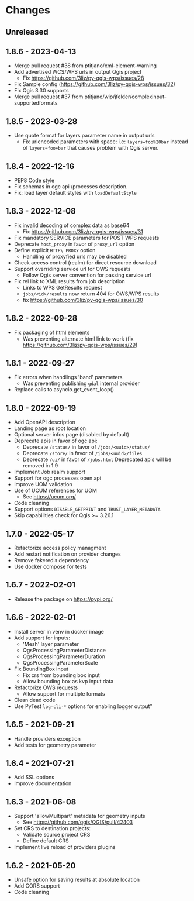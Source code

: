 # Changes


## Unreleased

## 1.8.6 - 2023-04-13

* Merge pull request #38 from ptitjano/xml-element-warning
* Add advertised WCS/WFS urls in output Qgis project
    - Fix https://github.com/3liz/py-qgis-wps/issues/28
* Fix Sample config (https://github.com/3liz/py-qgis-wps/issues/32)
* Fix Qgis 3.30 supports
* Merge pull request #37 from ptitjano/wip/jfelder/complexinput-supportedformats

## 1.8.5 - 2023-03-28

* Use quote format for layers parameter name in output urls
    - Fix urlencoded parameters with space: 
      i.e: `layers=foo%20bar` instead of `layers=foo+bar` that
      causes problem with Qgis server.

## 1.8.4 - 2022-12-16

* PEP8 Code style
* Fix schemas in ogc api /processes description.
* Fix: load layer default styles with `loadDefaultStyle`

## 1.8.3 - 2022-12-08

* Fix invalid decoding of complex data as base64
    - Fix https://github.com/3liz/py-qgis-wps/issues/31
* Fix mandatory SERVICE parameters for POST WPS requests
* Deprecate `host_proxy` in favor of `proxy_url` option
* Define explicit `HTTP\_PROXY` option
    - Handling of proxyfied urls may be disabled
* Check access control (realm) for direct resource download
* Support overriding service url for OWS requests 
    - Follow Qgis server convention for passing service url
* Fix rel link to XML results from job description
    - Links to WPS GetResults request
    - `jobs/<id>/results` now return 404 for OWS/WPS results
    - fix https://github.com/3liz/py-qgis-wps/issues/30

## 1.8.2 - 2022-09-28

* Fix packaging of html elements 
    - Was preventing alternate html link to work
      (fix https://github.com/3liz/py-qgis-wps/issues/29)

## 1.8.1 - 2022-09-27

* Fix errors when handlings 'band' parameters
    - Was preventing publishing `gdal` internal provider 
* Replace calls to asyncio.get\_event\_loop()

## 1.8.0 - 2022-09-19

* Add OpenAPI description
* Landing page as root location
* Optional server infos page (disabled by default)
* Deprecate apis in favor of ogc api:
    - Deprecate `/status/` in favor of `/jobs/<uuid>/status/`
    - Deprecate `/store/` in favor of `/jobs/<uuid>/files`
    - Deprecate `/ui/` in favor of `/jobs.html`
    Deprecated apis will be removed in 1.9
* Implement Job realm support
* Support for ogc processes open api
* Improve UOM validation
* Use of UCUM references for UOM
    - See https://ucum.org/
* Code cleaning
* Support options `DISABLE_GETPRINT` and `TRUST_LAYER_METADATA`
* Skip capabilities check for Qgis >= 3.26.1

## 1.7.0 - 2022-05-17

* Refactorize access policy managment
* Add restart notification on provider changes
* Remove fakeredis dependency
* Use docker compose for tests

## 1.6.7 - 2022-02-01

* Release the package on https://pypi.org/

## 1.6.6 - 2022-02-01

* Install server in venv in docker image
* Add support for inputs:
    * 'Mesh' layer parameter
    * QgsProcessingParameterDistance
    * QgsProcessingParameterDuration
    * QgsProcessingParameterScale
* Fix BoundingBox input
    * Fix crs from bounding box input
    * Allow bounding box as kvp input data
* Refactorize OWS requests
    * Allow support for multiple formats
* Clean dead code 
* Use PyTest `log-cli-*` options for enabling logger output"  

## 1.6.5 - 2021-09-21

* Handle providers exception
* Add tests for geometry parameter

## 1.6.4 - 2021-07-21

* Add SSL options
* Improve documentation

## 1.6.3 - 2021-06-08

* Support 'allowMultipart' metadata for geometry inputs
    * See https://github.com/qgis/QGIS/pull/42403
* Set CRS to destination projects:
    * Validate source project CRS
    * Define default CRS
* Implement live reload of providers plugins

## 1.6.2 - 2021-05-20

* Unsafe option for saving results at absolute location 
* Add CORS support
* Code cleaning
